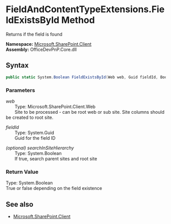 # FieldAndContentTypeExtensions.FieldExistsById Method  
Returns if the field is found  

**Namespace:** [Microsoft.SharePoint.Client](Microsoft.SharePoint.Client.md)  
**Assembly:** OfficeDevPnP.Core.dll  
## Syntax
```C#
public static System.Boolean FieldExistsById(Web web, Guid fieldId, Boolean searchInSiteHierarchy)
```
### Parameters
*web*  
&emsp;&emsp;Type: Microsoft.SharePoint.Client.Web  
&emsp;&emsp;Site to be processed - can be root web or sub site. Site columns should be created to root site.  
  
*fieldId*  
&emsp;&emsp;Type: System.Guid  
&emsp;&emsp;Guid for the field ID  
  
*(optional) searchInSiteHierarchy*  
&emsp;&emsp;Type: System.Boolean  
&emsp;&emsp;If true, search parent sites and root site  
  
### Return Value
Type: System.Boolean  
True or false depending on the field existence

## See also
- [Microsoft.SharePoint.Client](Microsoft.SharePoint.Client.md)
